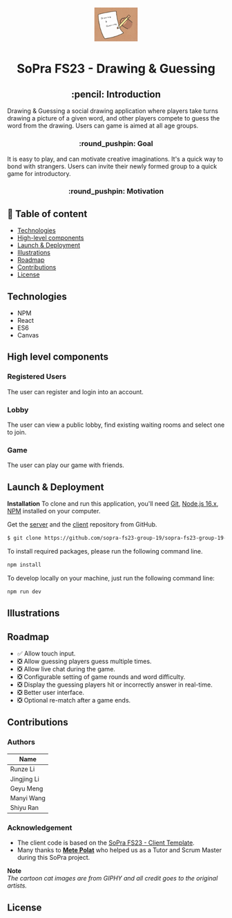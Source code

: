 <h1 align="center">
  <br>
  <img src="src/styles/images/icon.jpg" alt="Cat Paint" width="100">
</h1>
<h1 align="center">SoPra FS23 - Drawing & Guessing</h1>
<h2 align="center"> :pencil: Introduction</h2>
Drawing & Guessing a social drawing application where players take turns drawing a picture of a given word, and other players compete to guess the word from the drawing. Users can  game is aimed at all age groups.

<h3 align="center">:round_pushpin: Goal</h3>
It is easy to play, and can motivate creative imaginations. It's a quick way to bond with strangers. Users can invite their newly formed group to a quick game for introductory.

<h3 align="center">:round_pushpin: Motivation</h3>

## :book: Table of content

- [Technologies](#technologies)
- [High-level components](#high-level-components)
- [Launch & Deployment](#launch-deployment)
- [Illustrations](#illustrations)
- [Roadmap](#roadmap)
- [Contributions](#contributions)
- [License](#license)

## Technologies

- NPM
- React
- ES6
- Canvas

## High level components

### Registered Users

The user can register and login into an account.

### Lobby

The user can view a public lobby, find existing waiting rooms and select one to join.

### Game

The user can play our game with friends.
<a name="launch-deployment"/>

## Launch & Deployment

**Installation**
To clone and run this application, you'll need [Git](https://git-scm.com), [Node.js 16.x](https://nodejs.org/en/download/), [NPM](https://www.npmjs.com/) installed on your computer.

Get the [server](https://github.com/sopra-fs23-group-19/sopra-fs23-group-19-server) and the [client](https://github.com/sopra-fs23-group-19/sopra-fs23-group-19-client/) repository from GitHub.

```bash
$ git clone https://github.com/sopra-fs23-group-19/sopra-fs23-group-19-client.git
```

To install required packages, please run the following command line.

```bash
npm install
```

To develop locally on your machine, just run the following command line:

```bash
npm run dev
```

## Illustrations

## Roadmap

- :white_check_mark: Allow touch input.
- :negative_squared_cross_mark: Allow guessing players guess multiple times.
- :negative_squared_cross_mark: Allow live chat during the game.
- :negative_squared_cross_mark: Configurable setting of game rounds and word difficulty.
- :negative_squared_cross_mark: Display the guessing players hit or incorrectly answer in real-time.
- :negative_squared_cross_mark: Better user interface.
- :negative_squared_cross_mark: Optional re-match after a game ends.

## Contributions

### Authors

| Name        |
| ----------- |
| Runze Li    |
| Jingjing Li |
| Geyu Meng   |
| Manyi Wang  |
| Shiyu Ran   |

### Acknowledgement

- The client code is based on the [SoPra FS23 - Client Template](https://github.com/HASEL-UZH/sopra-fs23-template-client).
- Many thanks to **[Mete Polat](https://github.com/polatmete)** who helped us as a Tutor and Scrum Master during this SoPra project.

**Note**  
_The cartoon cat images are from GIPHY and all credit goes to the original artists._

## License
